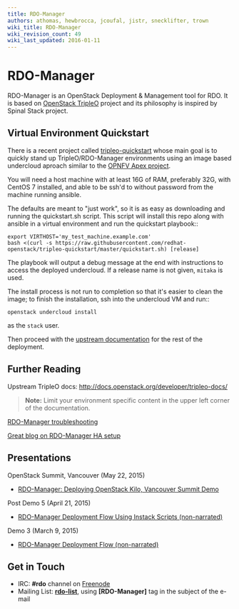 ```yaml
---
title: RDO-Manager
authors: athomas, hewbrocca, jcoufal, jistr, snecklifter, trown
wiki_title: RDO-Manager
wiki_revision_count: 49
wiki_last_updated: 2016-01-11
---
```


# RDO-Manager

RDO-Manager is an OpenStack Deployment & Management tool for RDO. It is based on [OpenStack TripleO](http://wiki.openstack.org/wiki/TripleO) project and its philosophy is inspired by Spinal Stack project.

## Virtual Environment Quickstart

There is a recent project called [tripleo-quickstart](https://github.com/redhat-openstack/tripleo-quickstart) whose main goal is to quickly stand up TripleO/RDO-Manager environments using an image based undercloud aproach similar to the [OPNFV Apex project](http://artifacts.opnfv.org/apex/docs/installation-instructions/).

You will need a host machine with at least 16G of RAM, preferably 32G,
with CentOS 7 installed, and able to be ssh'd to without password from
the machine running ansible.

The defaults are meant to "just work", so it is as easy as
downloading and running the quickstart.sh script.
This script will install this repo along with ansible in a
virtual environment and run the quickstart playbook::

    export VIRTHOST='my_test_machine.example.com'
    bash <(curl -s https://raw.githubusercontent.com/redhat-openstack/tripleo-quickstart/master/quickstart.sh) [release]

The playbook will output a debug message at the end with instructions
to access the deployed undercloud. If a release name is not given, ``mitaka``
is used.

The install process is not run to completion so that it's easier to clean the
image; to finish the installation, ssh into the undercloud VM and run::

    openstack undercloud install

as the ``stack`` user.

Then proceed with the [upstream documentation](http://docs.openstack.org/developer/tripleo-docs/basic_deployment/basic_deployment_cli.html#upload-images) for the rest of the deployment.

## Further Reading

Upstream TripleO docs: <http://docs.openstack.org/developer/tripleo-docs/>

> **Note:** Limit your environment specific content in the upper left corner of the documentation.

[RDO-Manager troubleshooting](rdo-manager-troubleshooting)

[Great blog on RDO-Manager HA setup](https://remote-lab.net/rdo-manager-ha-openstack-deployment/)

## Presentations

OpenStack Summit, Vancouver (May 22, 2015)

*   [RDO-Manager: Deploying OpenStack Kilo, Vancouver Summit Demo](http://youtu.be/731INn1GDmk)

Post Demo 5 (April 21, 2015)

*   [RDO-Manager Deployment Flow Using Instack Scripts (non-narrated)](http://youtu.be/TyK0df3mCM8)

Demo 3 (March 9, 2015)

*   [RDO-Manager Deployment Flow (non-narrated)](http://youtu.be/zKG-CB8WdTg)

## Get in Touch

*   IRC: **#rdo** channel on [Freenode](http://freenode.net)
*   Mailing List: [**rdo-list**](//www.redhat.com/mailman/listinfo/rdo-list), using **[RDO-Manager]** tag in the subject of the e-mail
